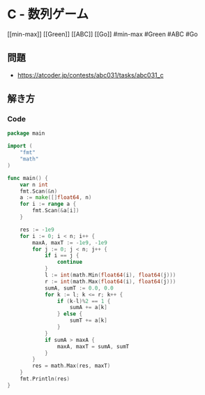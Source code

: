 # C - 数列ゲーム
[[min-max]] [[Green]] [[ABC]] [[Go]]
#min-max #Green #ABC #Go 

## 問題
- https://atcoder.jp/contests/abc031/tasks/abc031_c

## 解き方
### Code
```go
package main

import (
	"fmt"
	"math"
)

func main() {
	var n int
	fmt.Scan(&n)
	a := make([]float64, n)
	for i := range a {
		fmt.Scan(&a[i])
	}

	res := -1e9
	for i := 0; i < n; i++ {
		maxA, maxT := -1e9, -1e9
		for j := 0; j < n; j++ {
			if i == j {
				continue
			}
			l := int(math.Min(float64(i), float64(j)))
			r := int(math.Max(float64(i), float64(j)))
			sumA, sumT := 0.0, 0.0
			for k := l; k <= r; k++ {
				if (k-l)%2 == 1 {
					sumA += a[k]
				} else {
					sumT += a[k]
				}
			}
			if sumA > maxA {
				maxA, maxT = sumA, sumT
			}
		}
		res = math.Max(res, maxT)
	}
	fmt.Println(res)
}
```